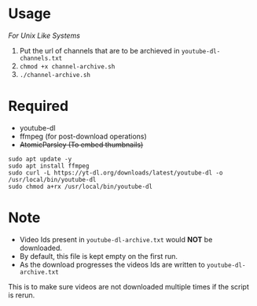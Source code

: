 # Usage

*For Unix Like Systems*  

1. Put the url of channels that are to be archieved in `youtube-dl-channels.txt`   
3. `chmod +x channel-archive.sh`
4. `./channel-archive.sh`

# Required
- youtube-dl
- ffmpeg (for post-download operations)
- ~~AtomicParsley (To embed thumbnails)~~
```
sudo apt update -y
sudo apt install ffmpeg
sudo curl -L https://yt-dl.org/downloads/latest/youtube-dl -o /usr/local/bin/youtube-dl
sudo chmod a+rx /usr/local/bin/youtube-dl
```
  
# Note
- Video Ids present in `youtube-dl-archive.txt` would **NOT** be downloaded.
- By default, this file is kept empty on the first run.
- As the download progresses the videos Ids are written to `youtube-dl-archive.txt`

This is to make sure videos are not downloaded multiple times if the script is rerun.